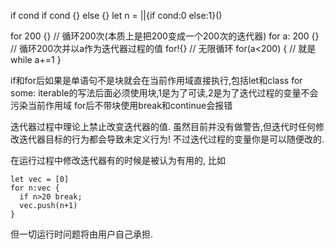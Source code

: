 if cond
if cond {} else {}
let n = ||{if cond:0 else:1}()


for 200 {} // 循环200次(本质上是把200变成一个200次的迭代器)
for a: 200 {} // 循环200次并以a作为迭代器过程的值
for!{} // 无限循环
for(a<200) { // 就是while
  a+=1
}

if和for后如果是单语句不是块就会在当前作用域直接执行,包括let和class
for some: iterable的写法后面必须使用块,1是为了可读,2是为了迭代过程的变量不会污染当前作用域
for后不带块使用break和continue会报错

迭代器过程中理论上禁止改变迭代器的值. 虽然目前并没有做警告,但迭代时任何修改迭代器目标的行为都会导致未定义行为! 不过迭代过程的变量你是可以随便改的. 

在运行过程中修改迭代器有的时候是被认为有用的, 比如

```
let vec = [0]
for n:vec {
  if n>20 break;
  vec.push(n+1)
}
```

但一切运行时问题将由用户自己承担.